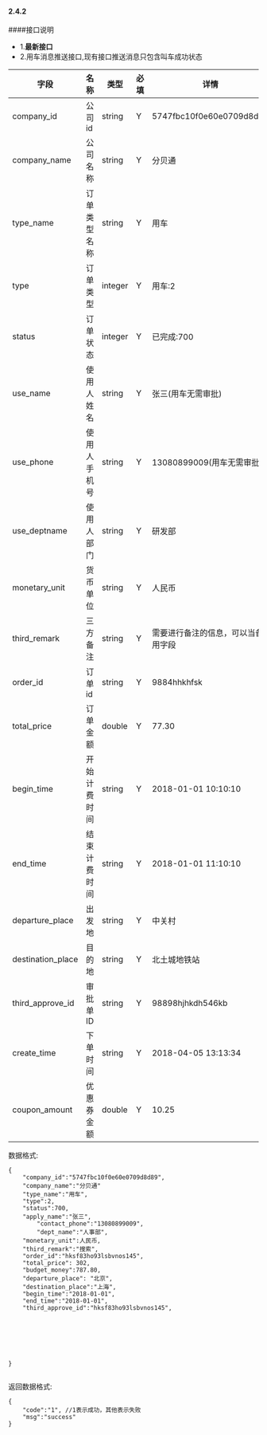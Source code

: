 #### 2.4.2 
####接口说明
- 1.**最新接口**
- 2.用车消息推送接口,现有接口推送消息只包含叫车成功状态


字段|名称|类型|必填|详情
----|----|---|---|---
company_id |公司id|string| Y | 5747fbc10f0e60e0709d8d89
company_name | 公司名称|string|Y|分贝通
type_name |订单类型名称 |string| Y |用车
type |订单类型| integer | Y |用车:2
status |订单状态|integer| Y |已完成:700
use_name |使用人姓名|string| Y |张三(用车无需审批)
use_phone |使用人手机号|string| Y | 13080899009(用车无需审批)
use_deptname |使用人部门|string|Y|研发部
monetary_unit |货币单位|string| Y | 人民币
third_remark |三方备注|string|Y|需要进行备注的信息，可以当备用字段
order_id |订单id|string| Y |9884hhkhfsk
total_price |订单金额 | double| Y |77.30
begin_time |开始计费时间|string|Y|2018-01-01 10:10:10
end_time|结束计费时间|string |Y|2018-01-01 11:10:10
departure_place |出发地|string|Y|中关村
destination_place|目的地|string |Y|北土城地铁站
third_approve_id|审批单ID|string |Y|98898hjhkdh546kb
create_time | 下单时间 | string | Y |2018-04-05 13:13:34
coupon_amount | 优惠券金额 | double | Y |10.25





数据格式:


```
{
	"company_id":"5747fbc10f0e60e0709d8d89",
	"company_name":"分贝通"
	"type_name":"用车",
	"type":2,
	"status":700,
	"apply_name":"张三",
        "contact_phone":"13080899009",
        "dept_name":"人事部",
	"monetary_unit":人民币,
	"third_remark":"搜索",
	"order_id":"hksf83ho93lsbvnos145",
	"total_price": 302,
	"budget_money":787.80,
	"departure_place": "北京",
	"destination_place":"上海",
	"begin_time":"2018-01-01",
	"end_time":"2018-01-01",
	"third_approve_id":"hksf83ho93lsbvnos145",




      
	

}


```




返回数据格式:

```
{
    "code":"1", //1表示成功，其他表示失败
    "msg":"success"
}




```
